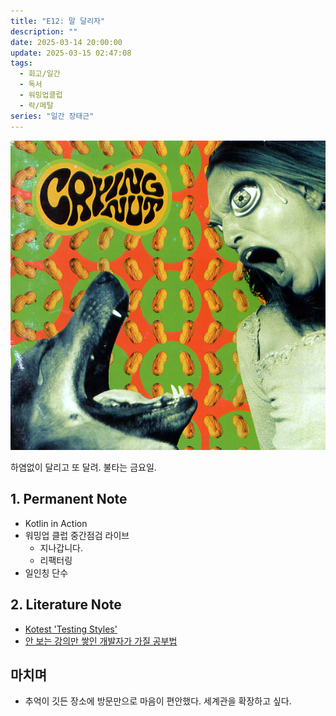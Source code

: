 ```yaml
---
title: "E12: 말 달리자"
description: ""
date: 2025-03-14 20:00:00
update: 2025-03-15 02:47:08
tags:
  - 회고/일간
  - 독서
  - 워밍업클럽
  - 락/메탈
series: "일간 장태근" 
---
```


![크라잉넛 '말달리자'](5215.jpg)

하염없이 달리고 또 달려. 불타는 금요일.

## 1. Permanent Note

- Kotlin in Action
- 워밍업 클럽 중간점검 라이브
    - 지나갑니다.
    - 리팩터링
- 일인칭 단수

## 2. Literature Note

- [Kotest 'Testing Styles'](https://kotest.io/docs/framework/testing-styles.html)
- [안 보는 강의만 쌓인 개발자가 가질 공부법](https://www.youtube.com/watch?v=XO-r1PFCf3U)

## 마치며

- 추억이 깃든 장소에 방문만으로 마음이 편안했다. 세계관을 확장하고 싶다.

